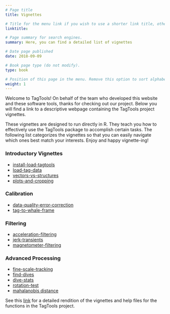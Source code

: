 ```yaml
---
# Page title
title: Vignettes

# Title for the menu link if you wish to use a shorter link title, otherwise remove this option.
linktitle: 

# Page summary for search engines.
summary: Here, you can find a detailed list of vignettes 

# Date page published
date: 2018-09-09

# Book page type (do not modify).
type: book

# Position of this page in the menu. Remove this option to sort alphabetically.
weight: 1
---
```

Welcome to TagTools! On behalf of the team who developed this website and these software tools, thanks for checking out our project.
Below you will find a link to a descriptive webpage containing the TagTools project vignettes. 

These vignettes are designed to run directly in R. They teach you how to effectively use the TagTools package to accomplish certain tasks. The following list categorizes the vignettes so that you can easily navigate which ones best match your interests. Enjoy and happy vignette-ing!

### Introductory Vignettes
 - [install-load-tagtools](https://stacyderuiter.github.io/TagTools/articles/install-load-tagtools.html)
 - [load-tag-data](https://stacyderuiter.github.io/TagTools/articles/load-tag-data.html)
 - [vectors-vs-structures](https://stacyderuiter.github.io/TagTools/articles/vectors-vs-structures.html)
 - [plots-and-cropping](https://stacyderuiter.github.io/TagTools/articles/plots-and-cropping.html)
 
### Calibration
 - [data-quality-error-correction](https://stacyderuiter.github.io/TagTools/articles/data-quality-error-correction.html)
 - [tag-to-whale-frame](https://stacyderuiter.github.io/TagTools/articles/tag-to-whale-frame.html)

### Filtering
 - [acceleration-filtering](https://stacyderuiter.github.io/TagTools/articles/acceleration-filtering.html)
 - [jerk-transients](https://stacyderuiter.github.io/TagTools/articles/jerk-transients.html)
 - [magnetometer-filtering](https://stacyderuiter.github.io/TagTools/articles/magnetometer-filtering.html)

### Advanced Processing
 - [fine-scale-tracking](https://stacyderuiter.github.io/TagTools/articles/fine-scale-tracking.html)
 - [find-dives](https://stacyderuiter.github.io/TagTools/articles/find-dives.html)
 - [dive-stats](https://stacyderuiter.github.io/TagTools/articles/dive-stats.html)
 - [rotation-test](https://stacyderuiter.github.io/TagTools/articles/rotation-test.html)
 - [mahalanobis distance](https://stacyderuiter.github.io/TagTools/articles/mahalanobis-distance.html)
 
 See this [link](https://stacyderuiter.github.io/TagTools) for a detailed rendition of the vignettes and help files for the functions in the TagTools project.